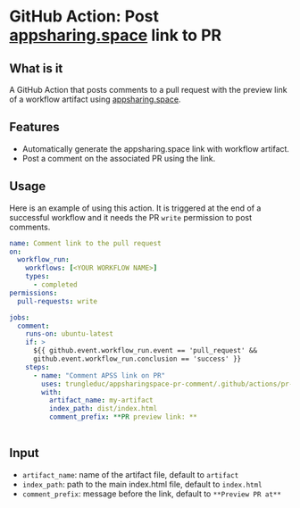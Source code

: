 # GitHub Action: Post [appsharing.space](https://appsharing.space) link to PR

## What is it
A GitHub Action that posts comments to a pull request with the preview link of a workflow artifact using [appsharing.space](https://appsharing.space).


## Features
- Automatically generate the appsharing.space link with workflow artifact.
- Post a comment on the associated PR using the link.

## Usage
Here is an example of using this action. It is triggered at the end of a successful workflow and it needs the PR `write` permission to post comments.
 

```yaml
name: Comment link to the pull request
on:
  workflow_run:
    workflows: [<YOUR WORKFLOW NAME>]
    types:
      - completed
permissions:
  pull-requests: write

jobs:
  comment:
    runs-on: ubuntu-latest
    if: >
      ${{ github.event.workflow_run.event == 'pull_request' &&
      github.event.workflow_run.conclusion == 'success' }}
    steps:
      - name: "Comment APSS link on PR"
        uses: trungleduc/appsharingspace-pr-comment/.github/actions/pr-comment@v1
        with:
          artifact_name: my-artifact
          index_path: dist/index.html
          comment_prefix: **PR preview link: **
          
```

## Input
- `artifact_name`: name of the artifact file, default to `artifact`
- `index_path`: path to the main index.html file, default to `index.html`
- `comment_prefix`: message before the link, default to `**Preview PR at**`


